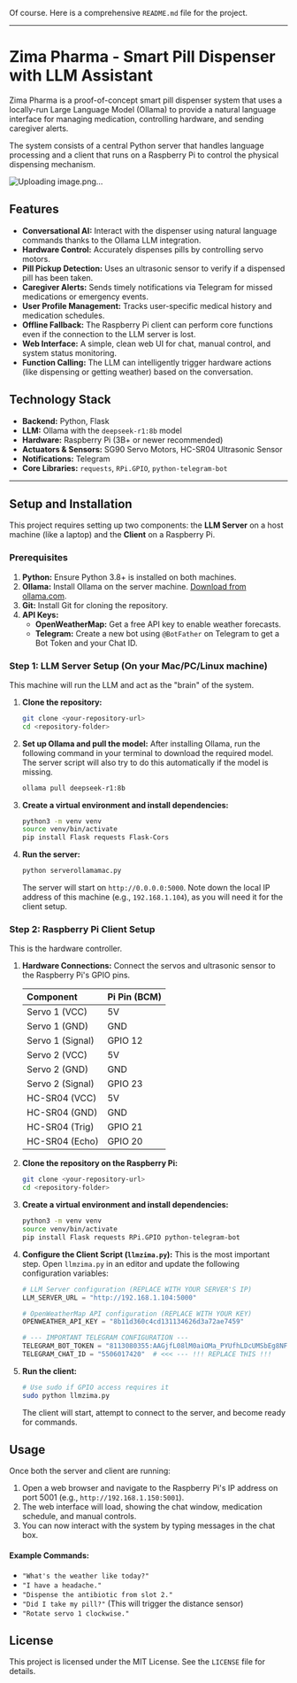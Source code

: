 Of course. Here is a comprehensive `README.md` file for the project.

-----

# Zima Pharma - Smart Pill Dispenser with LLM Assistant

Zima Pharma is a proof-of-concept smart pill dispenser system that uses a locally-run Large Language Model (Ollama) to provide a natural language interface for managing medication, controlling hardware, and sending caregiver alerts.

The system consists of a central Python server that handles language processing and a client that runs on a Raspberry Pi to control the physical dispensing mechanism.

![Uploading image.png…]()


## Features

  - **Conversational AI:** Interact with the dispenser using natural language commands thanks to the Ollama LLM integration.
  - **Hardware Control:** Accurately dispenses pills by controlling servo motors.
  - **Pill Pickup Detection:** Uses an ultrasonic sensor to verify if a dispensed pill has been taken.
  - **Caregiver Alerts:** Sends timely notifications via Telegram for missed medications or emergency events.
  - **User Profile Management:** Tracks user-specific medical history and medication schedules.
  - **Offline Fallback:** The Raspberry Pi client can perform core functions even if the connection to the LLM server is lost.
  - **Web Interface:** A simple, clean web UI for chat, manual control, and system status monitoring.
  - **Function Calling:** The LLM can intelligently trigger hardware actions (like dispensing or getting weather) based on the conversation.

## Technology Stack

  - **Backend:** Python, Flask
  - **LLM:** Ollama with the `deepseek-r1:8b` model
  - **Hardware:** Raspberry Pi (3B+ or newer recommended)
  - **Actuators & Sensors:** SG90 Servo Motors, HC-SR04 Ultrasonic Sensor
  - **Notifications:** Telegram
  - **Core Libraries:** `requests`, `RPi.GPIO`, `python-telegram-bot`

-----

## Setup and Installation

This project requires setting up two components: the **LLM Server** on a host machine (like a laptop) and the **Client** on a Raspberry Pi.

### Prerequisites

1.  **Python:** Ensure Python 3.8+ is installed on both machines.
2.  **Ollama:** Install Ollama on the server machine. [Download from ollama.com](https://ollama.com/).
3.  **Git:** Install Git for cloning the repository.
4.  **API Keys:**
      - **OpenWeatherMap:** Get a free API key to enable weather forecasts.
      - **Telegram:** Create a new bot using `@BotFather` on Telegram to get a Bot Token and your Chat ID.

### Step 1: LLM Server Setup (On your Mac/PC/Linux machine)

This machine will run the LLM and act as the "brain" of the system.

1.  **Clone the repository:**

    ```bash
    git clone <your-repository-url>
    cd <repository-folder>
    ```

2.  **Set up Ollama and pull the model:**
    After installing Ollama, run the following command in your terminal to download the required model. The server script will also try to do this automatically if the model is missing.

    ```bash
    ollama pull deepseek-r1:8b
    ```

3.  **Create a virtual environment and install dependencies:**

    ```bash
    python3 -m venv venv
    source venv/bin/activate
    pip install Flask requests Flask-Cors
    ```

4.  **Run the server:**

    ```bash
    python serverollamamac.py
    ```

    The server will start on `http://0.0.0.0:5000`. Note down the local IP address of this machine (e.g., `192.168.1.104`), as you will need it for the client setup.

### Step 2: Raspberry Pi Client Setup

This is the hardware controller.

1.  **Hardware Connections:**
    Connect the servos and ultrasonic sensor to the Raspberry Pi's GPIO pins.

    | Component | Pi Pin (BCM) |
    | :--- | :--- |
    | Servo 1 (VCC) | 5V |
    | Servo 1 (GND) | GND |
    | Servo 1 (Signal) | GPIO 12 |
    | Servo 2 (VCC) | 5V |
    | Servo 2 (GND) | GND |
    | Servo 2 (Signal) | GPIO 23 |
    | HC-SR04 (VCC) | 5V |
    | HC-SR04 (GND) | GND |
    | HC-SR04 (Trig) | GPIO 21 |
    | HC-SR04 (Echo) | GPIO 20 |

2.  **Clone the repository on the Raspberry Pi:**

    ```bash
    git clone <your-repository-url>
    cd <repository-folder>
    ```

3.  **Create a virtual environment and install dependencies:**

    ```bash
    python3 -m venv venv
    source venv/bin/activate
    pip install Flask requests RPi.GPIO python-telegram-bot
    ```

4.  **Configure the Client Script (`llmzima.py`):**
    This is the most important step. Open `llmzima.py` in an editor and update the following configuration variables:

    ```python
    # LLM Server configuration (REPLACE WITH YOUR SERVER'S IP)
    LLM_SERVER_URL = "http://192.168.1.104:5000"

    # OpenWeatherMap API configuration (REPLACE WITH YOUR KEY)
    OPENWEATHER_API_KEY = "8b11d360c4cd131134626d3a72ae7459"

    # --- IMPORTANT TELEGRAM CONFIGURATION ---
    TELEGRAM_BOT_TOKEN = "8113080355:AAGjfL08lM0aiOMa_PYUfhLDcUMSbEg8NFo"  # <<< --- !!! REPLACE THIS !!!
    TELEGRAM_CHAT_ID = "5506017420"  # <<< --- !!! REPLACE THIS !!!
    ```

5.  **Run the client:**

    ```bash
    # Use sudo if GPIO access requires it
    sudo python llmzima.py
    ```

    The client will start, attempt to connect to the server, and become ready for commands.

## Usage

Once both the server and client are running:

1.  Open a web browser and navigate to the Raspberry Pi's IP address on port 5001 (e.g., `http://192.168.1.150:5001`).
2.  The web interface will load, showing the chat window, medication schedule, and manual controls.
3.  You can now interact with the system by typing messages in the chat box.

#### Example Commands:

  - `"What's the weather like today?"`
  - `"I have a headache."`
  - `"Dispense the antibiotic from slot 2."`
  - `"Did I take my pill?"` (This will trigger the distance sensor)
  - `"Rotate servo 1 clockwise."`

## License

This project is licensed under the MIT License. See the `LICENSE` file for details.
